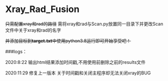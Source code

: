 # Xray_Rad_Fusion
~~只需配置xray和rad的路径~~
需将xray和rad与Scan.py放置同一目录下并更改Scan文件中关于xray和rad的名字

~~并添加目标到**target.txt**中使用python3.8运行即可开始享受吧！~~

###logs：

2020:8:22 输出html结果添加时间戳,不用使用前删除之前的results文件
  
2020:11:29 修复上一版本 关于时间戳和关闭主程序却无法关闭xray的BUG 
